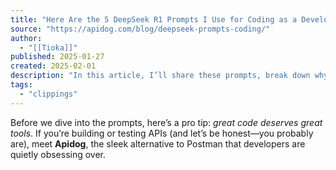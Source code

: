 ```yaml
---
title: "Here Are the 5 DeepSeek R1 Prompts I Use for Coding as a Developer"
source: "https://apidog.com/blog/deepseek-prompts-coding/"
author:
  - "[[Tioka]]"
published: 2025-01-27
created: 2025-02-01
description: "In this article, I’ll share these prompts, break down why they work, and show you how to adapt them for your own coding workflow."
tags:
  - "clippings"
---
```

Before we dive into the prompts, here’s a pro tip: *great code deserves great tools*. If you’re building or testing APIs (and let’s be honest—you probably are), meet **Apidog**, the sleek alternative to Postman that developers are quietly obsessing over.